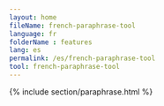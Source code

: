 ```yaml
---
layout: home
fileName: french-paraphrase-tool
language: fr
folderName : features
lang: es
permalink: /es/french-paraphrase-tool
tool: french-paraphrase-tool
---
```

{% include section/paraphrase.html %}